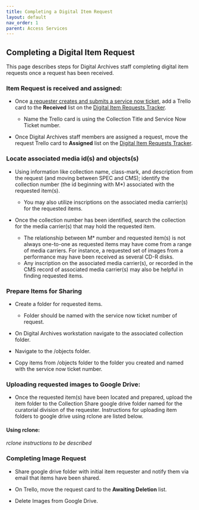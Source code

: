 ```yaml
---
title: Completing a Digital Item Request
layout: default
nav_order: 1
parent: Access Services
---
```


## Completing a Digital Item Request
This page describes steps for Digital Archives staff completing digital item requests once a request has been received. 

### Item Request is received and assigned:
* Once [a requester creates and submits a service now ticket](making-request.html), add a Trello card to the **Received** list on the [Digital Item Requests Tracker](https://trello.com/b/BvWkrdpE/digital-item-requests). 
  * Name the Trello card is using the Collection Title and Service Now Ticket number. 
      
* Once Digital Archives staff members are assigned a request, move the request Trello card to **Assigned** list on the [Digital Item Requests Tracker](https://trello.com/b/BvWkrdpE/digital-item-requests). 

### Locate associated media id(s) and objects(s)
* Using information like collection name, class-mark, and description from the request (and moving between SPEC and CMS); identify the collection number (the id beginning with M*) associated with the requested item(s). 
  * You may also utilize inscriptions on the associated media carrier(s) for the requested items. 

* Once the collection number has been identified, search the collection for the media carrier(s) that may hold the requested item.      
  * The relationship between M* number and requested item(s) is not always one-to-one as requested items may have come from a range of media carriers.  For instance, a requested set of images from a performance may have been received as several CD-R disks. 
  * Any inscription on the associated media carrier(s), or recorded in the CMS record of associated media carrier(s) may also be helpful in finding requested items.  

### Prepare Items for Sharing 
* Create a folder for requested items. 
  * Folder should be named with the service now ticket number of request. 
  
* On Digital Archives workstation navigate to the associated collection folder. 
  
* Navigate to the /objects folder. 
  
* Copy items from /objects folder to the folder you created and named with the service now ticket number.  

### Uploading requested images to Google Drive:
* Once the requested item(s) have been located and prepared, upload the item folder to the Collection Share google drive folder named for the curatorial division of the requester. Instructions for uploading item folders to google drive using rclone are listed below. 

#### Using rclone: 
*rclone instructions to be described*

### Completing Image Request
* Share google drive folder with initial item requester and notify them via email that items have been shared. 

* On Trello, move the request card to the **Awaiting Deletion** list.
  
* Delete Images from Google Drive.
